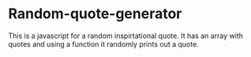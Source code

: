 # Random-quote-generator
This is a javascript for a random inspirtational quote. It has an array with quotes and using a function it randomly prints out a quote.
